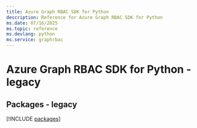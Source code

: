 ```yaml
---
title: Azure Graph RBAC SDK for Python
description: Reference for Azure Graph RBAC SDK for Python
ms.date: 07/16/2025
ms.topic: reference
ms.devlang: python
ms.service: graphrbac
---
```

# Azure Graph RBAC SDK for Python - legacy
## Packages - legacy
[!INCLUDE [packages](graph-rbac-index.md)]